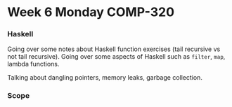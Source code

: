 # Week 6 Monday COMP-320
### Haskell
Going over some notes about Haskell function exercises (tail recursive vs not tail recursive).
Going over some aspects of Haskell such as `filter`, `map`, lambda functions.

Talking about dangling pointers, memory leaks, garbage collection.

### Scope
